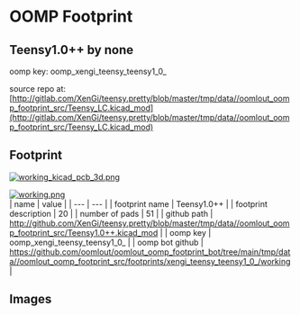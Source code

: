 # OOMP Footprint  
## Teensy1.0++  by none  
  
oomp key: oomp_xengi_teensy_teensy1_0_  
  
source repo at: [http://gitlab.com/XenGi/teensy.pretty/blob/master/tmp/data//oomlout_oomp_footprint_src/Teensy_LC.kicad_mod](http://gitlab.com/XenGi/teensy.pretty/blob/master/tmp/data//oomlout_oomp_footprint_src/Teensy_LC.kicad_mod)  
## Footprint  
  
[![working_kicad_pcb_3d.png](working_kicad_pcb_3d_600.png)](working_kicad_pcb_3d.png)  
  
[![working.png](working_600.png)](working.png)  
| name | value | 
| --- | --- | 
| footprint name | Teensy1.0++ | 
| footprint description | 20 | 
| number of pads | 51 | 
| github path | http://github.com/XenGi/teensy.pretty/blob/master/tmp/data//oomlout_oomp_footprint_src/Teensy1.0++.kicad_mod | 
| oomp key | oomp_xengi_teensy_teensy1_0_ | 
| oomp bot github | https://github.com/oomlout/oomlout_oomp_footprint_bot/tree/main/tmp/data//oomlout_oomp_footprint_src/footprints/xengi_teensy_teensy1_0_/working | 
## Images  
